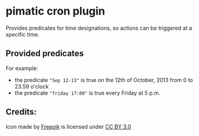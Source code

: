 pimatic cron plugin
===================

Provides predicates for time designations, so actions can be triggered at a specific time.

Provided predicates
-------------------
For example:

 * the predicate `"Sep 12-13"` is true on the 12th of October, 2013 from 0 to 
   23.59 o'clock 
 * the predicate `"friday 17:00"` is true every Friday at 5 p.m.

Credits:
--------

<div>Icon made by <a href="http://www.freepik.com" title="Freepik">Freepik</a> is licensed under <a href="http://creativecommons.org/licenses/by/3.0/" title="Creative Commons BY 3.0">CC BY 3.0</a></div>
